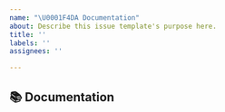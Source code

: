 ```yaml
---
name: "\U0001F4DA Documentation"
about: Describe this issue template's purpose here.
title: ''
labels: ''
assignees: ''

---
```


## 📚 Documentation

<!-- A clear and concise description of what content in https://captum.ai/docs, https://captum.ai/tutorials or https://captum.ai/api  is an issue. 
Feel free also to file an issue if you see any problems in the README.md or in the code documentation
 -->
